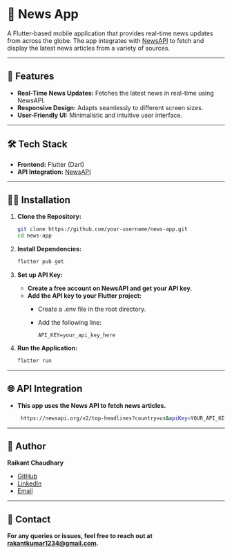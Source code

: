 # 📰 News App

A Flutter-based mobile application that provides real-time news updates from across the globe. The app integrates with [NewsAPI](https://newsapi.org) to fetch and display the latest news articles from a variety of sources.

---

## 🚀 Features

- **Real-Time News Updates:** Fetches the latest news in real-time using NewsAPI.
- **Responsive Design:** Adapts seamlessly to different screen sizes.
- **User-Friendly UI:** Minimalistic and intuitive user interface.

---

## 🛠️ Tech Stack

- **Frontend:** Flutter (Dart)
- **API Integration:** [NewsAPI](https://newsapi.org)

---

## 🧑‍💻 Installation

1. **Clone the Repository:**
   
   ```bash
   git clone https://github.com/your-username/news-app.git
   cd news-app
   ```
   
3. **Install Dependencies:**
   
   ```bash
   flutter pub get
   ```
   
5. **Set up API Key:**
   - **Create a free account on NewsAPI and get your API key.**
   - **Add the API key to your Flutter project:**
     - Create a .env file in the root directory.
     - Add the following line:
    
       ```env
       API_KEY=your_api_key_here
       ```
    
4. **Run the Application:**
   ```bash
   flutter run
   ```

---

## 🌐 API Integration
- **This app uses the News API to fetch news articles.**
  
  ```bash
   https://newsapi.org/v2/top-headlines?country=us&apiKey=YOUR_API_KEY
  ```

---

## 👥 Author
  **Raikant Chaudhary**

   - [GitHub](https://github.com/Raikant59)
   - [LinkedIn](www.linkedin.com/in/raikantchaudhary)
   - [Email](rakantkumar1234@gmail.com)

---

## 📩 Contact
**For any queries or issues, feel free to reach out at rakantkumar1234@gmail.com.**
